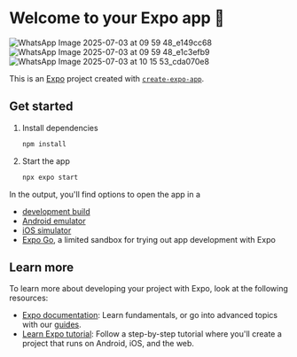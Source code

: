 # Welcome to your Expo app 👋
![WhatsApp Image 2025-07-03 at 09 59 48_e149cc68](https://github.com/user-attachments/assets/7b9264ce-b042-4ad5-aa4b-8fa134ea9d39)
![WhatsApp Image 2025-07-03 at 09 59 48_e1c3efb9](https://github.com/user-attachments/assets/0cc2d60e-4589-48e4-a97e-017c9ff9fecb)
![WhatsApp Image 2025-07-03 at 10 15 53_cda070e8](https://github.com/user-attachments/assets/92e5abfa-febf-436e-8172-ddbc36b34210)




This is an [Expo](https://expo.dev) project created with [`create-expo-app`](https://www.npmjs.com/package/create-expo-app).

## Get started

1. Install dependencies

   ```bash
   npm install
   ```

2. Start the app

   ```bash
   npx expo start
   ```

In the output, you'll find options to open the app in a

- [development build](https://docs.expo.dev/develop/development-builds/introduction/)
- [Android emulator](https://docs.expo.dev/workflow/android-studio-emulator/)
- [iOS simulator](https://docs.expo.dev/workflow/ios-simulator/)
- [Expo Go](https://expo.dev/go), a limited sandbox for trying out app development with Expo


## Learn more

To learn more about developing your project with Expo, look at the following resources:

- [Expo documentation](https://docs.expo.dev/): Learn fundamentals, or go into advanced topics with our [guides](https://docs.expo.dev/guides).
- [Learn Expo tutorial](https://docs.expo.dev/tutorial/introduction/): Follow a step-by-step tutorial where you'll create a project that runs on Android, iOS, and the web.


